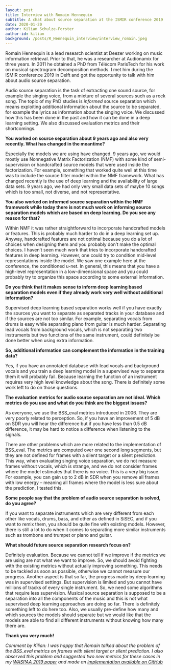 ```yaml
---
layout: post
title: Interview with Romain Hennequin
subtitle: A chat about source separation at the ISMIR conference 2019
date: 2020-01-20
author: Kilian Schulze-Forster
author-id: kilian
background: /posts/R_Hennequin_interview/interview_romain.jpeg
--- 
```


Romain Hennequin is a lead research scientist at Deezer working on music information retrieval. Prior to that, he was a researcher at Audionamix for three years. In 2011 he obtained a PhD from Télécom ParisTech for his work on musical spectrogram decomposition methods. I met him during the ISMIR conference 2019 in Delft and got the opportunity to talk with him about audio source separation.

Audio source separation is the task of extracting one sound source, for example the singing voice, from a mixture of several sources such as a rock song. The topic of my PhD studies is *informed* source separation which means exploiting additional information about the source to be separated, for example the lyrics as information about the singing voice. We discussed how this has been done in the past and how it can be done in a deep learning setting. We also discussed evaluation metrics and their shortcomings.
 
**You worked on source separation about 9 years ago and also very recently. What has changed in the meantime?**
 
Especially the models we are using have changed. 9 years ago, we would mostly use Nonnegative Matrix Factorization (NMF) with some kind of semi-supervision or handcrafted source models that were used inside the factorization. For example, something that worked quite well at this time was to include the source filter model within the NMF framework. What has changed recently is the use of deep learning and the availability of large data sets. 9 years ago, we had only very small data sets of maybe 10 songs which is too small, not diverse, and not representative.
 
**You also worked on informed source separation within the NMF framework while today there is not much work on informing source separation models which are based on deep learning. Do you see any reason for that?**
 
Within NMF it was rather straightforward to incorporate handcrafted models or features. This is probably much harder to do in a deep learning set up. Anyway, handcrafted features are not optimal because you do a lot of choices when designing them and you probably don’t make the optimal choices. I haven’t seen much work that tries to incorporate handcrafted features in deep learning. However, one could try to condition mid-level representations inside the model. We saw one example here at the conference, the conditioned u-net. In general, this means that you have a high-level representation in a low-dimensional space and you could probably try to organize this space according to some external information.
 
**Do you think that it makes sense to inform deep learning based separation models even if they already work very well without additional information?**
 
Supervised deep learning based separation works well if you have exactly the sources you want to separate as separated tracks in your database and if the sources are not too similar. For example, separating vocals from drums is easy while separating piano from guitar is much harder. Separating lead vocals from background vocals, which is not separating two instruments but two functions of the same instrument, could definitely be done better when using extra information.
 
**So, additional information can complement the information in the training data?**
 
Yes, if you have an annotated database with lead vocals and background vocals and you train a deep learning model in a supervised way to separate them it will probably fail. Because learning the function of an instrument requires very high level knowledge about the song. There is definitely some work left to do on those questions.
 
**The evaluation metrics for audio source separation are not ideal. Which metrics do you use and what do you think are the biggest issues?**
 
As everyone, we use the BSS\_eval metrics introduced in 2006. They are very poorly related to perception. So, if you have an improvement of 5 dB on SDR you will hear the difference but if you have less than 0.5 dB difference, it may be hard to notice a difference when listening to the signals.
 
There are other problems which are more related to the implementation of BSS\_eval. The metrics are computed over one second long segments, but they are not defined for frames with a silent target or a silent prediction. This way, when evaluating singing voice separation, we do not measure frames without vocals, which is strange, and we do not consider frames where the model estimates that there is no voice. This is a very big issue. For example, you can gain up to 2 dB in SDR when you remove all frames with low energy – meaning all frames where the model is less sure about the prediction, I tested this.
 
**Some people say that the problem of audio source separation is solved, do you agree?**
 
If you want to separate instruments which are very different from each other like vocals, drums, bass, and other as defined in SiSEC, and if you want to remix them, you should be quite fine with existing models. However, there is still a lot to do when it comes to separating more similar instruments such as trombone and trumpet or piano and guitar. 
 
**What should future source separation research focus on?**
 
Definitely evaluation. Because we cannot tell if we improve if the metrics we are using are not what we want to improve. So, we should avoid fighting with the existing metrics without actually improving something. This needs to be tackled as soon as possible, otherwise we cannot measure our progress. Another aspect is that so far, the progress made by deep learning was in supervised settings. But supervision is limited and you cannot have millions of tracks of every single instrument. So, we need some algorithms that require less supervision. Musical source separation is supposed to be a separation into all the components of the music and this is not what supervised deep learning approaches are doing so far. There is definitely something left to do here too. Also, we usually pre-define how many and which sources the models should separate but we would like that the models are able to find all different instruments without knowing how many there are.
 
**Thank you very much!**

*Comment by Kilian: I was happy that Romain talked about the problem of the BSS\_eval metrics on frames with silent target or silent prediction. I also observed this problem and suggested two new metrics for these cases in my [WASPAA 2019 paper](https://schufo.github.io/files/waspaa_2019_paper.pdf) and made an [implementation available on GitHub](https://github.com/schufo/wiass)*
